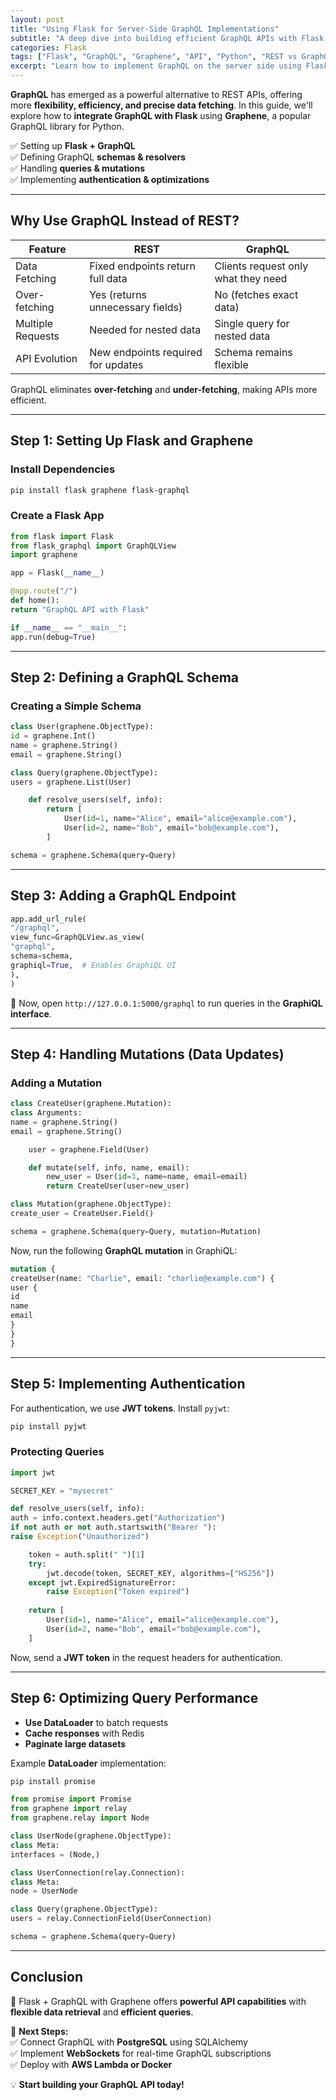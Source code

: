 ```yaml
---
layout: post
title: "Using Flask for Server-Side GraphQL Implementations"
subtitle: "A deep dive into building efficient GraphQL APIs with Flask and Graphene"
categories: Flask
tags: ["Flask", "GraphQL", "Graphene", "API", "Python", "REST vs GraphQL"]
excerpt: "Learn how to implement GraphQL on the server side using Flask and Graphene, enabling efficient data retrieval and flexible API interactions."
---
```




**GraphQL** has emerged as a powerful alternative to REST APIs, offering more **flexibility, efficiency, and precise data fetching**. In this guide, we'll explore how to **integrate GraphQL with Flask** using **Graphene**, a popular GraphQL library for Python.

✅ Setting up **Flask + GraphQL**  
✅ Defining GraphQL **schemas & resolvers**  
✅ Handling **queries & mutations**  
✅ Implementing **authentication & optimizations**

---

## Why Use GraphQL Instead of REST?

| Feature | REST | GraphQL |
|---------|------|---------|
| Data Fetching | Fixed endpoints return full data | Clients request only what they need |
| Over-fetching | Yes (returns unnecessary fields) | No (fetches exact data) |
| Multiple Requests | Needed for nested data | Single query for nested data |
| API Evolution | New endpoints required for updates | Schema remains flexible |

GraphQL eliminates **over-fetching** and **under-fetching**, making APIs more efficient.

---

## Step 1: Setting Up Flask and Graphene

### Install Dependencies

```sh
pip install flask graphene flask-graphql
```

### Create a Flask App

```python
from flask import Flask
from flask_graphql import GraphQLView
import graphene

app = Flask(__name__)

@app.route("/")
def home():
return "GraphQL API with Flask"

if __name__ == "__main__":
app.run(debug=True)
```

---

## Step 2: Defining a GraphQL Schema

### Creating a Simple Schema

```python
class User(graphene.ObjectType):
id = graphene.Int()
name = graphene.String()
email = graphene.String()

class Query(graphene.ObjectType):
users = graphene.List(User)

    def resolve_users(self, info):
        return [
            User(id=1, name="Alice", email="alice@example.com"),
            User(id=2, name="Bob", email="bob@example.com"),
        ]

schema = graphene.Schema(query=Query)
```

---

## Step 3: Adding a GraphQL Endpoint

```python
app.add_url_rule(
"/graphql",
view_func=GraphQLView.as_view(
"graphql",
schema=schema,
graphiql=True,  # Enables GraphiQL UI
),
)
```

🚀 Now, open `http://127.0.0.1:5000/graphql` to run queries in the **GraphiQL interface**.

---

## Step 4: Handling Mutations (Data Updates)

### Adding a Mutation

```python
class CreateUser(graphene.Mutation):
class Arguments:
name = graphene.String()
email = graphene.String()

    user = graphene.Field(User)

    def mutate(self, info, name, email):
        new_user = User(id=3, name=name, email=email)
        return CreateUser(user=new_user)

class Mutation(graphene.ObjectType):
create_user = CreateUser.Field()

schema = graphene.Schema(query=Query, mutation=Mutation)
```

Now, run the following **GraphQL mutation** in GraphiQL:

```graphql
mutation {
createUser(name: "Charlie", email: "charlie@example.com") {
user {
id
name
email
}
}
}
```

---

## Step 5: Implementing Authentication

For authentication, we use **JWT tokens**. Install `pyjwt`:

```sh
pip install pyjwt
```

### Protecting Queries

```python
import jwt

SECRET_KEY = "mysecret"

def resolve_users(self, info):
auth = info.context.headers.get("Authorization")
if not auth or not auth.startswith("Bearer "):
raise Exception("Unauthorized")

    token = auth.split(" ")[1]
    try:
        jwt.decode(token, SECRET_KEY, algorithms=["HS256"])
    except jwt.ExpiredSignatureError:
        raise Exception("Token expired")
    
    return [
        User(id=1, name="Alice", email="alice@example.com"),
        User(id=2, name="Bob", email="bob@example.com"),
    ]
```

Now, send a **JWT token** in the request headers for authentication.

---

## Step 6: Optimizing Query Performance

- **Use DataLoader** to batch requests
- **Cache responses** with Redis
- **Paginate large datasets**

Example **DataLoader** implementation:

```sh
pip install promise
```

```python
from promise import Promise
from graphene import relay
from graphene.relay import Node

class UserNode(graphene.ObjectType):
class Meta:
interfaces = (Node,)

class UserConnection(relay.Connection):
class Meta:
node = UserNode

class Query(graphene.ObjectType):
users = relay.ConnectionField(UserConnection)

schema = graphene.Schema(query=Query)
```

---

## Conclusion

🚀 Flask + GraphQL with Graphene offers **powerful API capabilities** with **flexible data retrieval** and **efficient queries**.

📌 **Next Steps:**  
✅ Connect GraphQL with **PostgreSQL** using SQLAlchemy  
✅ Implement **WebSockets** for real-time GraphQL subscriptions  
✅ Deploy with **AWS Lambda or Docker**

💡 **Start building your GraphQL API today!**  

